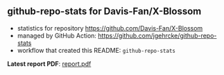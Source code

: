## github-repo-stats for Davis-Fan/X-Blossom

- statistics for repository https://github.com/Davis-Fan/X-Blossom
- managed by GitHub Action: https://github.com/jgehrcke/github-repo-stats
- workflow that created this README: `github-repo-stats`

**Latest report PDF**: [report.pdf](https://github.com/Davis-Fan/X-Blossom/raw/github-repo-stats/Davis-Fan/X-Blossom/latest-report/report.pdf)

